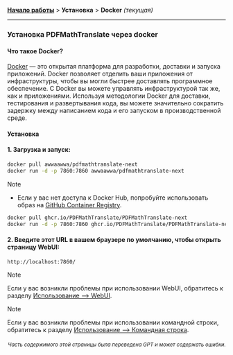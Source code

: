 [**Начало работы**](./getting-started.md) > **Установка** > **Docker** _(текущая)_

---

### Установка PDFMathTranslate через docker

#### Что такое Docker?

[Docker](https://docs.docker.com/get-started/docker-overview/) — это открытая платформа для разработки, доставки и запуска приложений. Docker позволяет отделить ваши приложения от инфраструктуры, чтобы вы могли быстрее доставлять программное обеспечение. С Docker вы можете управлять инфраструктурой так же, как и приложениями. Используя методологии Docker для доставки, тестирования и развертывания кода, вы можете значительно сократить задержку между написанием кода и его запуском в производственной среде.

#### Установка

<h4>1. Загрузка и запуск:</h4>

```bash
docker pull awwaawwa/pdfmathtranslate-next
docker run -d -p 7860:7860 awwaawwa/pdfmathtranslate-next
```

> [!NOTE]
> 
> - Если у вас нет доступа к Docker Hub, попробуйте использовать образ на [GitHub Container Registry](https://github.com/PDFMathTranslate/PDFMathTranslate-next/pkgs/container/pdfmathtranslate).
> 
> ```bash
> docker pull ghcr.io/PDFMathTranslate/PDFMathTranslate-next
> docker run -d -p 7860:7860 ghcr.io/PDFMathTranslate/PDFMathTranslate-next
> ```

<h4>2. Введите этот URL в вашем браузере по умолчанию, чтобы открыть страницу WebUI:</h4>

```
http://localhost:7860/
```

> [!NOTE]
> Если у вас возникли проблемы при использовании WebUI, обратитесь к разделу [Использование --> WebUI](./USAGE_webui.md).

> [!NOTE]
> Если у вас возникли проблемы при использовании командной строки, обратитесь к разделу [Использование --> Командная строка](./USAGE_commandline.md).
<!-- 
#### For docker deployment on cloud service:

<div>
<a href="https://www.heroku.com/deploy?template=https://github.com/PDFMathTranslate/PDFMathTranslate-next">
  <img src="https://www.herokucdn.com/deploy/button.svg" alt="Deploy" height="26"></a>
<a href="https://render.com/deploy">
  <img src="https://render.com/images/deploy-to-render-button.svg" alt="Deploy to Koyeb" height="26"></a>
<a href="https://zeabur.com/templates/5FQIGX?referralCode=reycn">
  <img src="https://zeabur.com/button.svg" alt="Deploy on Zeabur" height="26"></a>
<a href="https://app.koyeb.com/deploy?type=git&builder=buildpack&repository=github.com/PDFMathTranslate/PDFMathTranslate-next&branch=main&name=pdf-math-translate">
  <img src="https://www.koyeb.com/static/images/deploy/button.svg" alt="Deploy to Koyeb" height="26"></a>
</div>

-->

<div align="right"> 
<h6><small>Часть содержимого этой страницы была переведена GPT и может содержать ошибки.</small></h6>